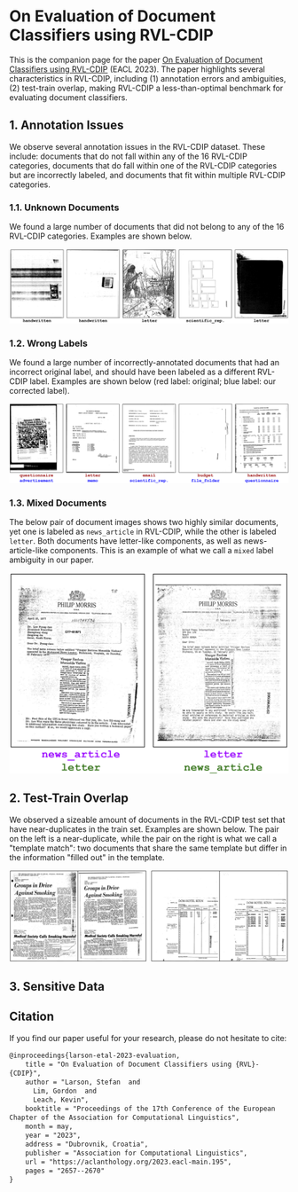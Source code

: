 # On Evaluation of Document Classifiers using RVL-CDIP

This is the companion page for the paper [On Evaluation of Document Classifiers using RVL-CDIP](https://aclanthology.org/2023.eacl-main.195.pdf) (EACL 2023).
The paper highlights several characteristics in RVL-CDIP, including (1) annotation errors and ambiguities, (2) test-train overlap, making RVL-CDIP a less-than-optimal benchmark for evaluating document classifiers.

## 1. Annotation Issues

We observe several annotation issues in the RVL-CDIP dataset. These include: documents that do not fall within any of the 16 RVL-CDIP categories, documents that do fall within one of the RVL-CDIP categories but are incorrectly labeled, and documents that fit within multiple RVL-CDIP categories.

### 1.1. Unknown Documents

We found a large number of documents that did not belong to any of the 16 RVL-CDIP categories. Examples are shown below.

![unknown_labels](unknown_labels.png)

### 1.2. Wrong Labels

We found a large number of incorrectly-annotated documents that had an incorrect original label, and should have been labeled as a different RVL-CDIP label.
Examples are shown below (red label: original; blue label: our corrected label).

![wrong_labels](wrong_labels.png)

### 1.3. Mixed Documents

The below pair of document images shows two highly similar documents, yet one is labeled as `news_article` in RVL-CDIP, while the other is labeled `letter`.
Both documents have letter-like components, as well as news-article-like components.
This is an example of what we call a `mixed` label ambiguity in our paper.

![ambiguous](rvlcdip_ambiguity.png)

## 2. Test-Train Overlap

We observed a sizeable amount of documents in the RVL-CDIP test set that have near-duplicates in the train set. Examples are shown below. The pair on the left is a near-duplicate, while the pair on the right is what we call a "template match": two documents that share the same template but differ in the information "filled out" in the template.

![near_duplicates](near_duplicates.png)

## 3. Sensitive Data

## Citation

If you find our paper useful for your research, please do not hesitate to cite:

```
@inproceedings{larson-etal-2023-evaluation,
    title = "On Evaluation of Document Classifiers using {RVL}-{CDIP}",
    author = "Larson, Stefan  and
      Lim, Gordon  and
      Leach, Kevin",
    booktitle = "Proceedings of the 17th Conference of the European Chapter of the Association for Computational Linguistics",
    month = may,
    year = "2023",
    address = "Dubrovnik, Croatia",
    publisher = "Association for Computational Linguistics",
    url = "https://aclanthology.org/2023.eacl-main.195",
    pages = "2657--2670"
}
```
